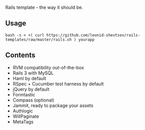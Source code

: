 Rails template - the way it should be.

## Usage

    bash -s < <( curl https://github.com/leonid-shevtsov/rails-templates/raw/master/rails.sh ) yourapp

## Contents

* RVM compatibility out-of-the-box
* Rails 3 with MySQL
* Haml by default
* RSpec + Cucumber test harness by default
* jQuery by default
* Formtastic
* Compass (optional)
* Jammit, ready to package your assets
* Authlogic
* WillPaginate
* MetaTags

